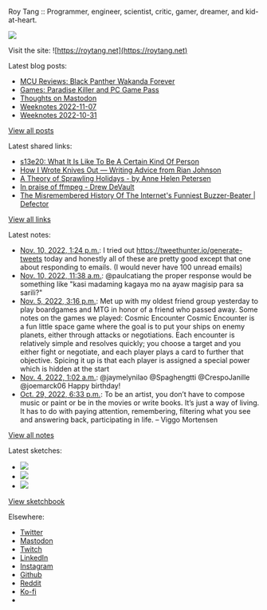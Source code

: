 Roy Tang :: Programmer, engineer, scientist, critic, gamer, dreamer, and kid-at-heart.

![](https://roytang.net/static/img/profile.jpg)

Visit the site: ![https://roytang.net](https://roytang.net)

Latest blog posts:

- [MCU Reviews: Black Panther Wakanda Forever](https://roytang.net/2022/11/wakanda-forever/)
- [Games: Paradise Killer and PC Game Pass](https://roytang.net/2022/11/paradise-killer/)
- [Thoughts on Mastodon](https://roytang.net/2022/11/mastodon/)
- [Weeknotes 2022-11-07](https://roytang.net/2022/11/weeknotes-11-07/)
- [Weeknotes 2022-10-31](https://roytang.net/2022/10/weeknotes-10-30/)

[View all posts](https://roytang.net/blog)

Latest shared links:

- [s13e20: What It Is Like To Be A Certain Kind Of Person](https://roytang.net/2022/11/c266f32d3824e71f919217624bba7226/)
- [How I Wrote Knives Out — Writing Advice from Rian Johnson](https://roytang.net/2022/11/f8c9cdce2e921bc6e706b42e8721404c/)
- [A Theory of Sprawling Holidays  - by Anne Helen Petersen](https://roytang.net/2022/11/7620dec02555d6b783548e1d0dc8e33c/)
- [In praise of ffmpeg - Drew DeVault](https://roytang.net/2022/11/0e5aba6a17f29c2a357e63e427ba0e39/)
- [The Misremembered History Of The Internet&#x27;s Funniest Buzzer-Beater | Defector](https://roytang.net/2022/11/76723d84ba9257897bf281403e046151/)

[View all links](https://roytang.net/links)

Latest notes:

- [Nov. 10, 2022, 1:24 p.m.](https://roytang.net/2022/11/dada1d361d46749900f410659fb33368/): I tried out https://tweethunter.io/generate-tweets today and honestly all of these are pretty good except that one about responding to emails. (I would never have 100 unread emails)
- [Nov. 10, 2022, 11:38 a.m.](https://roytang.net/2022/11/1590549484869943300/): @paulcatiang the proper response would be something like &quot;kasi madaming kagaya mo na ayaw magisip para sa sarili?&quot;
- [Nov. 5, 2022, 3:16 p.m.](https://roytang.net/2022/11/boardgame-day/): Met up with my oldest friend group yesterday to play boardgames and MTG in honor of a friend who passed away. Some notes on the games we played: Cosmic Encounter Cosmic Encounter is a fun little space game where the goal is to put your ships on enemy planets, either through attacks or negotiations. Each encounter is relatively simple and resolves quickly; you choose a target and you either fight or negotiate, and each player plays a card to further that objective. Spicing it up is that each player is assigned a special power which is hidden at the start
- [Nov. 4, 2022, 1:02 a.m.](https://roytang.net/2022/11/1588214962110943232/): @jaymelynilao @Spaghengtti @CrespoJanille @joemarck06 Happy birthday!
- [Oct. 29, 2022, 6:33 p.m.](https://roytang.net/2022/10/216c2e4b3e9bcba532fda6abbb757197/): To be an artist, you don’t have to compose music or paint or be in the movies or write books. It’s just a way of living. It has to do with paying attention, remembering, filtering what you see and answering back, participating in life. – Viggo Mortensen

[View all notes](https://roytang.net/notes)

Latest sketches:


- ![](https://roytang.net/media/cache/f5/83/f583e6f8cabb768e013c3292f03b5274.jpg)
- ![](https://roytang.net/media/cache/dc/31/dc31bec42193147458f2e50c9a7fe4ac.jpg)
- ![](https://roytang.net/media/cache/73/2b/732bd4c80057609c59932ce77d753675.jpg)

[View sketchbook](https://roytang.net/albums/sketchbook)


Elsewhere:

- [Twitter](https://twitter.com/roytang)
- [Mastodon](https://indieweb.social/@roytang)
- [Twitch](https://twitch.tv/twitchyroy)
- [LinkedIn](https://www.linkedin.com/in/roytang)
- [Instagram](https://instagram.com/roytang0400)
- [Github](https://github.com/roytang)
- [Reddit](https://reddit.com/u/hungryroy)
- [Ko-fi](https://ko-fi.com/roytang)
- [](mailto:hello@roytang.net)